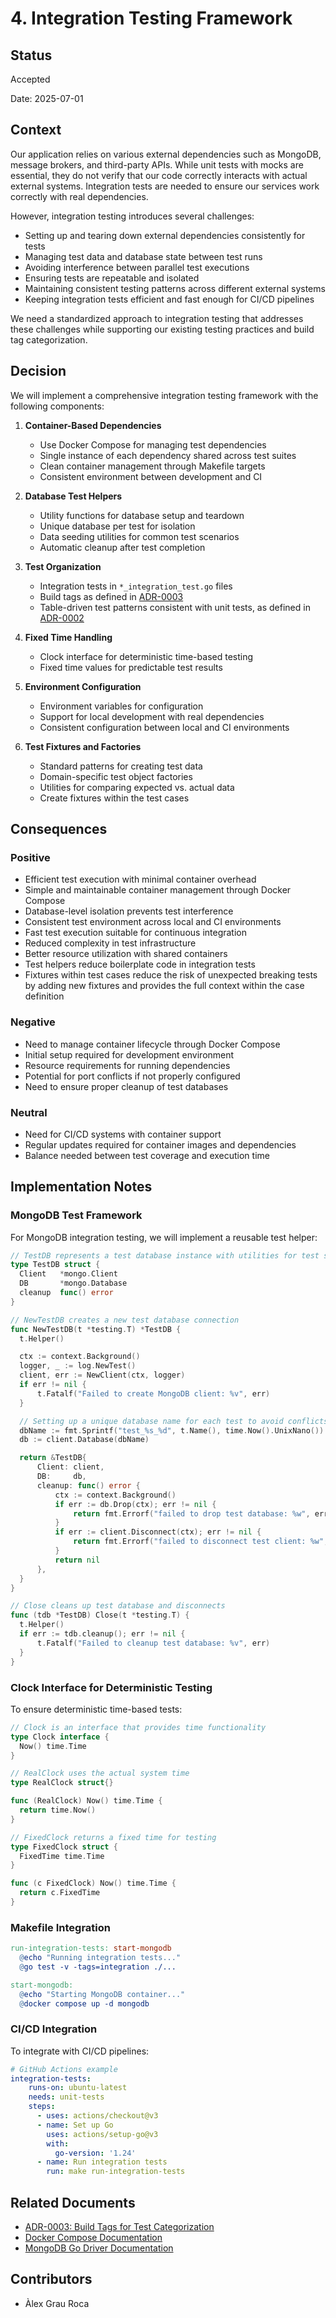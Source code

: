 # 4. Integration Testing Framework

## Status

Accepted

Date: 2025-07-01

## Context

Our application relies on various external dependencies such as MongoDB, message brokers, and third-party APIs. 
While unit tests with mocks are essential, they do not verify that our code correctly interacts with actual external 
systems. Integration tests are needed to ensure our services work correctly with real dependencies.

However, integration testing introduces several challenges:

- Setting up and tearing down external dependencies consistently for tests
- Managing test data and database state between test runs
- Avoiding interference between parallel test executions
- Ensuring tests are repeatable and isolated
- Maintaining consistent testing patterns across different external systems
- Keeping integration tests efficient and fast enough for CI/CD pipelines

We need a standardized approach to integration testing that addresses these challenges while supporting our 
existing testing practices and build tag categorization.

## Decision

We will implement a comprehensive integration testing framework with the following components:

1. **Container-Based Dependencies**
   - Use Docker Compose for managing test dependencies
   - Single instance of each dependency shared across test suites
   - Clean container management through Makefile targets
   - Consistent environment between development and CI

2. **Database Test Helpers**
   - Utility functions for database setup and teardown
   - Unique database per test for isolation
   - Data seeding utilities for common test scenarios
   - Automatic cleanup after test completion

3. **Test Organization**
   - Integration tests in `*_integration_test.go` files
   - Build tags as defined in [ADR-0003](0003-build-tags-for-test-categorization.md)
   - Table-driven test patterns consistent with unit tests, as defined in [ADR-0002](0002-table-driven-tests-implementation.md)

4. **Fixed Time Handling**
   - Clock interface for deterministic time-based testing
   - Fixed time values for predictable test results

5. **Environment Configuration**
   - Environment variables for configuration
   - Support for local development with real dependencies
   - Consistent configuration between local and CI environments

6. **Test Fixtures and Factories**
   - Standard patterns for creating test data
   - Domain-specific test object factories
   - Utilities for comparing expected vs. actual data
   - Create fixtures within the test cases

## Consequences

### Positive

- Efficient test execution with minimal container overhead
- Simple and maintainable container management through Docker Compose
- Database-level isolation prevents test interference
- Consistent test environment across local and CI environments
- Fast test execution suitable for continuous integration
- Reduced complexity in test infrastructure
- Better resource utilization with shared containers
- Test helpers reduce boilerplate code in integration tests
- Fixtures within test cases reduce the risk of unexpected breaking tests by adding new fixtures and provides the 
  full context within the case definition

### Negative

- Need to manage container lifecycle through Docker Compose
- Initial setup required for development environment
- Resource requirements for running dependencies
- Potential for port conflicts if not properly configured
- Need to ensure proper cleanup of test databases

### Neutral

- Need for CI/CD systems with container support
- Regular updates required for container images and dependencies
- Balance needed between test coverage and execution time

## Implementation Notes

### MongoDB Test Framework

For MongoDB integration testing, we will implement a reusable test helper:

```go
// TestDB represents a test database instance with utilities for test setup/teardown
type TestDB struct {
  Client   *mongo.Client
  DB       *mongo.Database
  cleanup  func() error
}

// NewTestDB creates a new test database connection
func NewTestDB(t *testing.T) *TestDB {
  t.Helper()

  ctx := context.Background()
  logger, _ := log.NewTest()
  client, err := NewClient(ctx, logger)
  if err != nil {
      t.Fatalf("Failed to create MongoDB client: %v", err)
  }

  // Setting up a unique database name for each test to avoid conflicts
  dbName := fmt.Sprintf("test_%s_%d", t.Name(), time.Now().UnixNano())
  db := client.Database(dbName)

  return &TestDB{
      Client: client,
      DB:     db,
      cleanup: func() error {
          ctx := context.Background()
          if err := db.Drop(ctx); err != nil {
              return fmt.Errorf("failed to drop test database: %w", err)
          }
          if err := client.Disconnect(ctx); err != nil {
              return fmt.Errorf("failed to disconnect test client: %w", err)
          }
          return nil
      },
  }
}

// Close cleans up test database and disconnects
func (tdb *TestDB) Close(t *testing.T) {
  t.Helper()
  if err := tdb.cleanup(); err != nil {
      t.Fatalf("Failed to cleanup test database: %v", err)
  }
}
```

### Clock Interface for Deterministic Testing

To ensure deterministic time-based tests:

```go
// Clock is an interface that provides time functionality
type Clock interface {
  Now() time.Time
}

// RealClock uses the actual system time
type RealClock struct{}

func (RealClock) Now() time.Time {
  return time.Now()
}

// FixedClock returns a fixed time for testing
type FixedClock struct {
  FixedTime time.Time
}

func (c FixedClock) Now() time.Time {
  return c.FixedTime
}
```

### Makefile Integration

```makefile
run-integration-tests: start-mongodb
  @echo "Running integration tests..."
  @go test -v -tags=integration ./...

start-mongodb:
  @echo "Starting MongoDB container..."
  @docker compose up -d mongodb
```

### CI/CD Integration

To integrate with CI/CD pipelines:

```yaml
# GitHub Actions example
integration-tests:
    runs-on: ubuntu-latest
    needs: unit-tests
    steps:
      - uses: actions/checkout@v3
      - name: Set up Go
        uses: actions/setup-go@v3
        with:
          go-version: '1.24'
      - name: Run integration tests
        run: make run-integration-tests
```

## Related Documents

- [ADR-0003: Build Tags for Test Categorization](0003-build-tags-for-test-categorization.md)
- [Docker Compose Documentation](https://docs.docker.com/compose/)
- [MongoDB Go Driver Documentation](https://pkg.go.dev/go.mongodb.org/mongo-driver/mongo)

## Contributors

- Àlex Grau Roca
